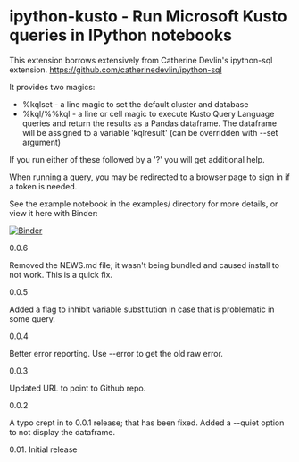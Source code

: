 # ipython-kusto - Run Microsoft Kusto queries in IPython notebooks

This extension borrows extensively from Catherine Devlin's ipython-sql extension.
https://github.com/catherinedevlin/ipython-sql

It provides two magics:

- %kqlset - a line magic to set the default cluster and database
- %kql/%%kql - a line or cell magic to execute Kusto Query Language queries and return the results as a Pandas dataframe. The dataframe will be assigned to a variable 'kqlresult' (can be overridden with --set argument)

If you run either of these followed by a '?' you will get additional help.

When running a query, you may be redirected to a browser page to sign in if a token is needed.

See the example notebook in the examples/ directory for more details, or view it here with Binder:

[![Binder](https://mybinder.org/badge_logo.svg)](https://mybinder.org/v2/gh/gramster/ipython-kusto/master?filepath=examples%2FStorms.ipynb)

0.0.6

Removed the NEWS.md file; it wasn't being bundled and caused install to not work. This is
a quick fix.

0.0.5

Added a flag to inhibit variable substitution in case that is problematic 
in some query.

0.0.4

Better error reporting. Use --error to get the old raw error.

0.0.3

Updated URL to point to Github repo.

0.0.2

A typo crept in to 0.0.1 release; that has been fixed.
Added a --quiet option to not display the dataframe.

0.01.
Initial release

